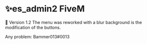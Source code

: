 # ✨es_admin2 FiveM
📖 Version 1.2
The menu was reworked with a blur background is the modification of the buttons.

Any problem: Bammer013#0013
